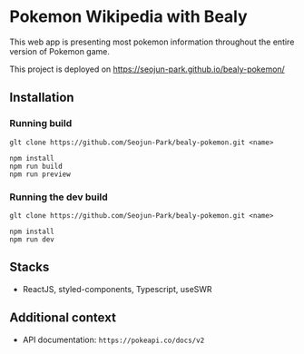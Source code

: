 # Pokemon Wikipedia with Bealy

This web app is presenting most pokemon information throughout the entire version of Pokemon game.

This project is deployed on https://seojun-park.github.io/bealy-pokemon/


## Installation

### Running build
```
glt clone https://github.com/Seojun-Park/bealy-pokemon.git <name>

npm install
npm run build
npm run preview
```

### Running the dev build
```
glt clone https://github.com/Seojun-Park/bealy-pokemon.git <name>

npm install
npm run dev
```

## Stacks
- ReactJS, styled-components, Typescript, useSWR

## Additional context
- API documentation: `https://pokeapi.co/docs/v2`

